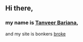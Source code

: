 ## Hi there, 
### my name is [Tanveer Bariana](https://www.linkedin.com/in/tanveerbariana),
and my site is bonkers [broke](second.md)


